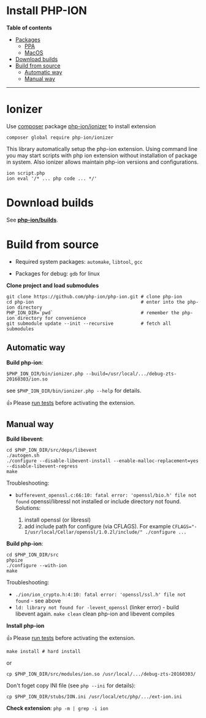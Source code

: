 Install PHP-ION
===

**Table of contents**
* [Packages](#packages)
  * [PPA](#ppa)
  * [MacOS](#macos)
* [Download builds](#download-builds)
* [Build from source](#build-from-source)
  * [Automatic way](#automatic-way)
  * [Manual way](#manual-way)

--- 

# Ionizer

Use [composer](https://getcomposer.org/) package [php-ion/ionizer](https://github.com/php-ion/ionizer) to install extension

```
composer global require php-ion/ionizer
```

This library automatically setup the php-ion extension. 
Using command line you may start scripts with php ion extension without installation of package in system. 
Also ionizer allows maintain php-ion versions and configurations.

```
ion script.php
ion eval '/* ... php code ... */'
```

# Download builds

See **[php-ion/builds](https://github.com/php-ion/builds)**.

# Build from source

* Required system packages: `automake`, `libtool`, `gcc`

* Packages for debug: `gdb` for linux

**Clone project and load submodules**
```
git clone https://github.com/php-ion/php-ion.git # clone php-ion
cd php-ion                                       # enter into the php-ion directory
PHP_ION_DIR=`pwd`                                # remember the php-ion directory for convenience
git submodule update --init --recursive          # fetch all submodules
```

## Automatic way

**Build php-ion**:

```
$PHP_ION_DIR/bin/ionizer.php --build=/usr/local/.../debug-zts-20160303/ion.so
```

see `$PHP_ION_DIR/bin/ionizer.php --help` for details.


:thumbsup: Please [run tests](./testing.md) before activating the extension.

## Manual way

**Build libevent**:

```
cd $PHP_ION_DIR/src/deps/libevent
./autogen.sh
./configure --disable-libevent-install --enable-malloc-replacement=yes --disable-libevent-regress
make
```

Troubleshooting:
* `bufferevent_openssl.c:66:10: fatal error: 'openssl/bio.h' file not found` openssl/libressl not installed or include directory not found. Solutions:

  1. install openssl (or libressl)
  2. add include path for configure (via CFLAGS). For example `CFLAGS="-I/usr/local/Cellar/openssl/1.0.2l/include/" ./configure ...`


**Build php-ion**:

```
cd $PHP_ION_DIR/src
phpize
./configure --with-ion
make
```

Troubleshooting:
* `./ion/ion_crypto.h:4:10: fatal error: 'openssl/ssl.h' file not found` - see above
* `ld: library not found for -levent_openssl` (linker error) - build libevent again. `make clean` clean php-ion and libevent compiles 


**Install php-ion**

:thumbsup: Please [run tests](./testing.md) before activating the extension.

```
make install # hard install
```
or
```
cp $PHP_ION_DIR/src/modules/ion.so /usr/local/.../debug-zts-20160303/
```

Don't foget copy INI file (see `php --ini` for details):

```
cp $PHP_ION_DIR/stubs/ION.ini /usr/local/etc/php/.../ext-ion.ini
```

**Check extension**: `php -m | grep -i ion`
